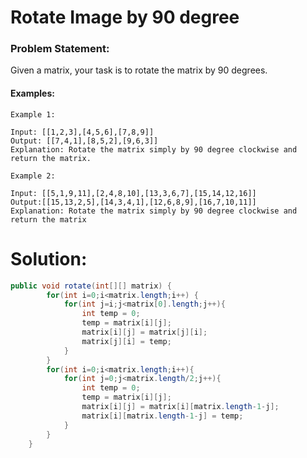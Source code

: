 # Rotate Image by 90 degree

### Problem Statement: 
Given a matrix, your task is to rotate the matrix by 90 degrees.

#### Examples:
```
Example 1:

Input: [[1,2,3],[4,5,6],[7,8,9]]
Output: [[7,4,1],[8,5,2],[9,6,3]]
Explanation: Rotate the matrix simply by 90 degree clockwise and return the matrix.

Example 2:

Input: [[5,1,9,11],[2,4,8,10],[13,3,6,7],[15,14,12,16]]
Output:[[15,13,2,5],[14,3,4,1],[12,6,8,9],[16,7,10,11]]
Explanation: Rotate the matrix simply by 90 degree clockwise and return the matrix
```

# Solution:

```java
public void rotate(int[][] matrix) {
        for(int i=0;i<matrix.length;i++) {
	 		for(int j=i;j<matrix[0].length;j++){
                int temp = 0;
                temp = matrix[i][j];
	 			matrix[i][j] = matrix[j][i];
                matrix[j][i] = temp;
	 		}
	 	}
        for(int i=0;i<matrix.length;i++){
            for(int j=0;j<matrix.length/2;j++){
                int temp = 0;
                temp = matrix[i][j];
                matrix[i][j] = matrix[i][matrix.length-1-j];
                matrix[i][matrix.length-1-j] = temp;
            }
        }
    }
```

